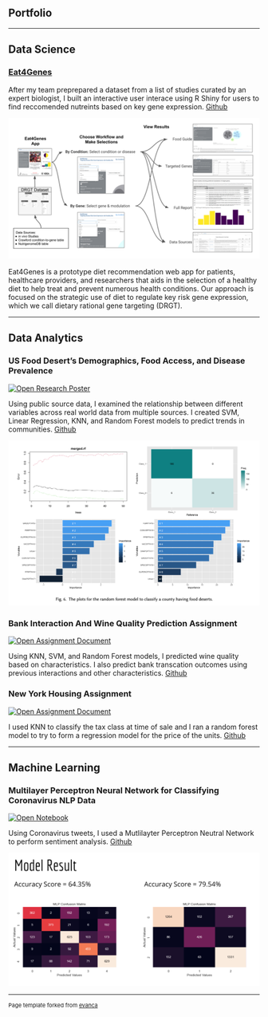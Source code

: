 ## Portfolio

---

## Data Science

### [Eat4Genes](https://olyerickson.shinyapps.io/Eat4Genes/)
After my team preprepared a dataset from a list of studies curated by an expert biologist, I built an interactive user interace using R Shiny for users to find reccomended nutreints based on key gene expression. [Github](https://github.rpi.edu/DataINCITE/Eat4Genes)

<img src="images/Eat4GenesAppFlow (1).png?raw=true"/>

Eat4Genes is a prototype diet recommendation web app for patients, healthcare providers, and researchers that aids in the selection of a healthy diet to help treat and prevent numerous health conditions. Our approach is focused on the strategic use of diet to regulate key risk gene expression, which we call dietary rational gene targeting (DRGT).

---
## Data Analytics

### US Food Desert’s Demographics, Food Access, and Disease Prevalence
[![Open Research Poster](https://img.shields.io/badge/PDF-Open_Research_Poster-blue?logo=adobe-acrobat-reader&logoColor=white)](pdf/DataAnalytics_A6Poster_Morgan_Ford_6000.pdf)

Using public source data, I examined the relationship between different variables across real world data from multiple sources. I created SVM, Linear Regression, KNN, and Random Forest models to predict trends in communities. [Github](https://github.com/fordm02/fooddeserts)

<img src="images/fdrf.png?raw=true"/>

### Bank Interaction And Wine Quality Prediction Assignment

[![Open Assignment Document](https://img.shields.io/badge/PDF-Open_Assignment_Document-blue?logo=adobe-acrobat-reader&logoColor=white)](https://github.rpi.edu/fordm2/DataAnalytics2022_MorganFord/blob/main/Assignment%207/DA_Assignment_7.pdf)

Using KNN, SVM, and  Random Forest models, I predicted wine quality based on characteristics. I also predict bank transcation outcomes using previous interactions and other characteristics. [Github](https://github.rpi.edu/fordm2/DataAnalytics2022_MorganFord/tree/main/Assignment%207)

### New York Housing Assignment 

[![Open Assignment Document](https://img.shields.io/badge/PDF-Open_Assignment_Document-blue?logo=adobe-acrobat-reader&logoColor=white)](https://github.rpi.edu/fordm2/DataAnalytics2022_MorganFord/blob/main/Assignment%204/assignment4.pdf)

I used KNN to classify the tax class at time of sale and I ran a random forest model to try to form a regression model for the price of the units. [Github](https://github.rpi.edu/fordm2/DataAnalytics2022_MorganFord/tree/main/Assignment%204)

---
## Machine Learning

### Multilayer Perceptron Neural Network for Classifying Coronavirus NLP Data

[![Open Notebook](https://img.shields.io/badge/Jupyter-Open_Notebook-blue?logo=Jupyter)](https://github.com/fordm02/corona-nlp-project/blob/main/Project.ipynb)

Using Coronavirus tweets, I used a Mutlilayter Perceptron Neutral Network to perform sentiment analysis. [Github](https://github.com/fordm02/corona-nlp-project)

<img src="images/corona-NLP.png?raw=true"/>






---
<p style="font-size:11px">Page template forked from <a href="https://github.com/evanca/quick-portfolio">evanca</a></p>
<!-- Remove above link if you don't want to attibute -->
